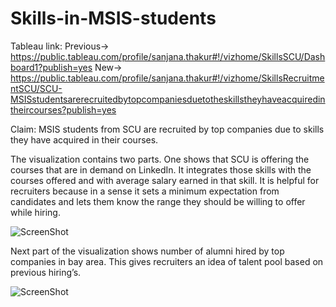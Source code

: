 # Skills-in-MSIS-students
Tableau link: 
Previous-> https://public.tableau.com/profile/sanjana.thakur#!/vizhome/SkillsSCU/Dashboard1?publish=yes
New-> https://public.tableau.com/profile/sanjana.thakur#!/vizhome/SkillsRecruitmentSCU/SCU-MSISstudentsarerecruitedbytopcompaniesduetotheskillstheyhaveacquiredintheircourses?publish=yes

Claim: MSIS students from SCU are recruited by top companies due to skills they have acquired in their courses.

The visualization contains two parts. 
One shows that SCU is offering the courses that are in demand on LinkedIn. It integrates those skills with the courses offered and with average salary earned in that skill. It is helpful for recruiters because in a sense it sets a minimum expectation from candidates and lets them know the range they should be willing to offer while hiring. 

![ScreenShot](https://user-images.githubusercontent.com/32226479/32984810-4632babe-cc62-11e7-8d34-c1c6f7ba7bcb.png)

Next part of the visualization shows number of alumni hired by top companies in bay area. This gives recruiters an idea of talent pool based on previous hiring’s.

![ScreenShot](https://user-images.githubusercontent.com/32226479/32984881-e4df31d2-cc63-11e7-87be-77b8a0ce90bb.png)
